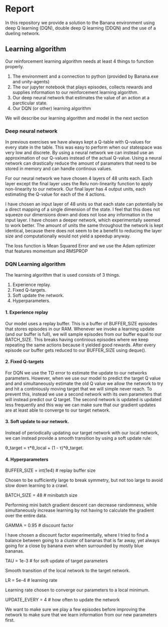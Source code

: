 # Report

In this repository we provide a solution to the Banana environment using deep Q learning (DQN), double deep Q learning (DDQN) and the use of a dueling network. 

## Learning algorithm

Our reinforcement learning algorithm needs at least 4 things to function properly. 

1. The environment and a connection to python (provided by Banana.exe and unity-agents)
2. The our jupyter notebook that plays episodes, collects rewards and supplies information to our reinforcement learning algorithm.
3. Our deep neural network that estimates the value of an action at a parcticular state.
4. Our DQN (or other) learning algorithm


We will describe our learning algorithm and model in the next section

### Deep neural network

In previous exercises we have always kept a Q-table with Q-values for every state in the table. This was easy to perform when our statespace was very low and discrete. By using a neural network we can instead use an approximation of our Q-values instead of the actual Q-value. Using a neural network can drastically reduce the amount of paramaters that need to be stored in memory and can handle continous values.

For our neural network we have chosen 4 layers of 48 units each. Each layer except the final layer uses the Relu non-linearity function to apply non-linearity to our network. Our final layer has 4 output units, each estimating the Q-value for each of the 4 actions.

I have chosen an input layer of 48 units so that each state can potentially be a direct mapping of a single dimension of the state. I feel that this does not squeeze our dimensions down and does not lose any information in the input layer. I have chosen a deeper network, which experimentally seemed to work better. The amount of units the same throughout the network is kept identical, because there does not seem to be a benefit to reducing the layer size and computationally would not yield a speedup anyway.

The loss function is Mean Squared Error and we use the Adam optimizer that features momentum and RMSPROP

### DQN Learning algorithm

The learning algorithm that is used consists of 3 things.

1. Experience replay.
2. Fixed Q-targets.
3. Soft update the network.
4. Hyperparameters.

#### 1. Experience replay

Our model uses a replay buffer. This is a buffer of BUFFER_SIZE episodes that stores episodes in our RAM. Whenever we invoke a learning update (and our buffer is full), we will sample episodes from our buffer equal to our BATCH_SIZE. This breaks having continious episodes where we keep repeating the same actions because it yielded good rewards. After every episode our buffer gets reduced to our BUFFER_SIZE using deque().

#### 2. Fixed Q-targets

For DQN we use the TD error to estimate the update to our networks parameters. However, when we use our model to predict the target Q value and and simultaneously estimate the old Q value we allow the network to try and hit a continiously moving target that we will simple never reach. To prevent this, instead we use a second network with its own parameters that will instead predict our Q target. The second network is updated is updated less frequently and this way we can make sure that our gradient updates are at least able to converge to our target network.

#### 3. Soft update to our network.

Instead of periodically updating our target network with our local network, we can instead provide a smooth transition by using a soft update rule: 

θ_target = τ*θ_local + (1 - τ)*θ_target.

#### 4. Hyperparameters

BUFFER_SIZE = int(1e4)  # replay buffer size

Chosen to be sufficiently large to break symmetry, but not too large to avoid slow down learning to a crawl.

BATCH_SIZE = 48         # minibatch size

Performing mini batch gradient descent can decrease randomness, while simultaneously increase learning by not having to calculate the gradient over the entire data.

GAMMA = 0.95            # discount factor

I have chosen a discount factor experimentally, where I tried to find a balance between going to a cluster of bananas that is far away, yet always going for a close by banana even when surrounded by mostly blue bananas.

TAU = 1e-3              # for soft update of target parameters

Smooth transition of the local network to the target network.

LR = 5e-4               # learning rate 

Learning rate chosen to converge our parameters to a local minimum.

UPDATE_EVERY = 4        # how often to update the network

We want to make sure we play a few episodes before improving the network to make sure that we learn information from our new parameters first.




